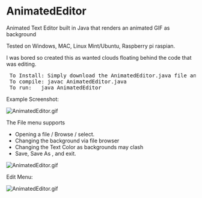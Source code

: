 # AnimatedEditor

Animated Text Editor built in Java that renders an animated GIF as background

Tested on Windows, MAC, Linux Mint/Ubuntu, Raspberry pi raspian.

I was bored so created this as wanted clouds floating behind the code that was editing. 
<pre>
 To Install: Simply download the AnimatedEditor.java file and compile it.
 To compile: javac AnimatedEditor.java
 To run:   java AnimatedEditor
</pre>
Example Screenshot:

![AnimatedEditor.gif](https://raw.github.com/elahtrebor/AnimatedEditor/main/AnimatedEditor.gif)


The File menu supports 
- Opening a file / Browse / select.
- Changing the background via file browser
- Changing the Text Color as backgrounds may clash
- Save, Save As , and exit.

![AnimatedEditor.gif](https://raw.github.com/elahtrebor/AnimatedEditor/main/screenshots/FileMenu.png)


Edit Menu:

![AnimatedEditor.gif](https://raw.github.com/elahtrebor/AnimatedEditor/main/screenshots/editMenu.png)


